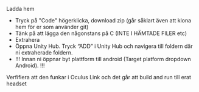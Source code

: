 Ladda hem 
- Tryck på "Code" högerklicka, download zip (går såklart även att klona hem för er som använder git)
- Tänk på att lägga den någonstans på C (INTE I HÄMTADE FILER etc)
- Extrahera
- Öppna Unity Hub. Tryck “ADD” i Unity Hub och navigera till foldern där ni extraherade foldern.  
- !!! Innan ni öppnar byt plattform till android (Target platform dropdown Android). !!!

Verfifiera att den funkar i Oculus Link och det går att build and run till erat headset 
